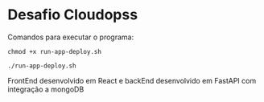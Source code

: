 # Desafio Cloudopss

Comandos para executar o programa:

`chmod +x run-app-deploy.sh`

`./run-app-deploy.sh`

FrontEnd desenvolvido em React e backEnd desenvolvido em FastAPI com integração a mongoDB
